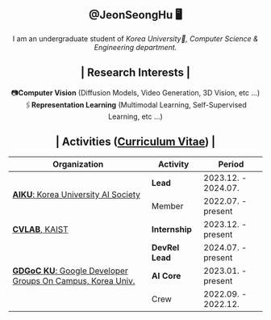 <div align="center">
 <h2 align="center"> @JeonSeongHu 🖥️ </h2>
 <p align="center"> I am an undergraduate student of <em> Korea University🐯, Computer Science & Engineering department. </em> </p>

<h2 align="center"> | Research Interests |</h2>
<p align="center">
📷<strong>Computer Vision</strong> (Diffusion Models, Video Generation, 3D Vision, etc ...) <br>
🖇️<strong>Representation Learning</strong> (Multimodal Learning, Self-Supervised Learning, etc ...)
</p> 
<h2 align="center"> | Activities (<a href="https://github.com/JeonSeongHu/JeonSeongHu/blob/main/JeonSeongHu_CV.pdf">Curriculum Vitae</a>) |</h2>
<p align="left">
</p>
<table>
  <head>
    <tr>
      <th>Organization</th>
      <th>Activity</th>
      <th>Period</th>
    </tr>
  </thead>
  <tbody>
    <tr>
      <td rowspan="2"><a href="https://aiku.notion.site/aiku/b614c69220704b848758e5cf21a54238"><strong>AIKU</strong>: Korea University AI Society</a></td>
      <td><strong>Lead</strong></td>
      <td>2023.12. - 2024.07.</td>
    </tr>
    <tr>
      <td>Member</td>
      <td>2022.07. - present </td>
    </tr>
    <tr>
      <td><a href="https://cvlab.kaist.ac.kr/"><strong>CVLAB</strong>, KAIST</a></td>
      <td><strong>Internship</strong></td>
      <td>2023.12. - present</td>
    </tr>
    <tr>
      <td rowspan="3"><a href="https://gdscku.xyz"><strong>GDGoC KU</strong>: Google Developer Groups On Campus, Korea Univ.</a></td>
      <td><strong>DevRel Lead</strong></td>
      <td>2024.07. - present</td>
    </tr>
    <tr>
      <td><strong>AI Core</strong></td>
      <td>2023.01. - present</td>
    </tr>
    <tr>
      <td>Crew</td>
      <td>2022.09. - 2022.12.</td>
    </tr>
  </tbody>
</table>
</div>


